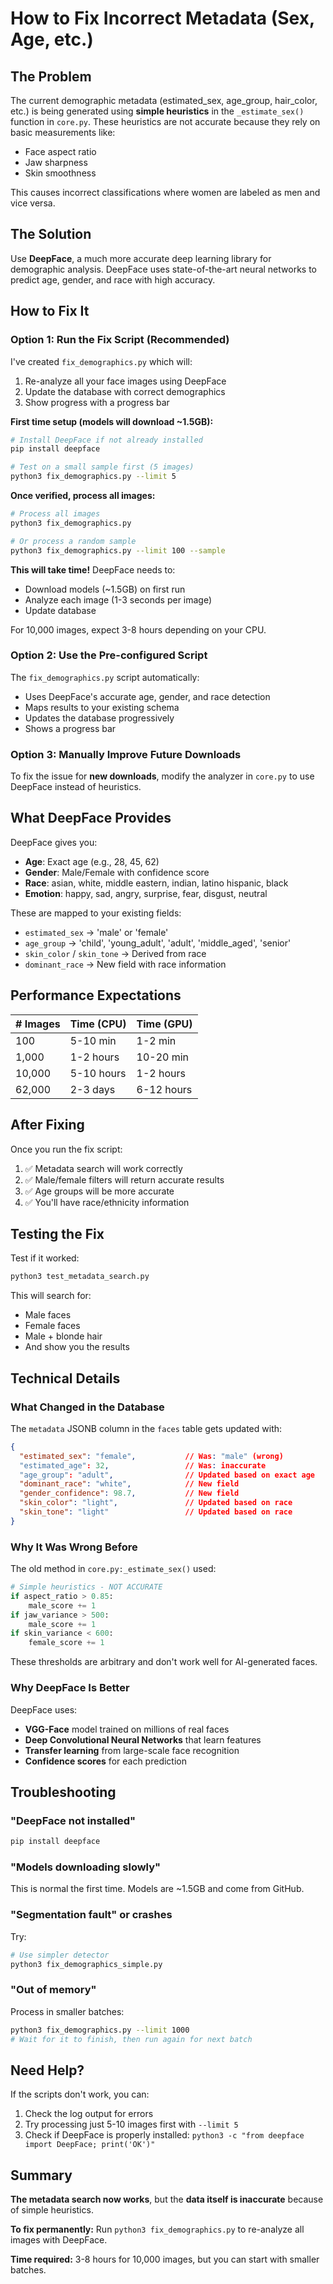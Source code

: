 # How to Fix Incorrect Metadata (Sex, Age, etc.)

## The Problem

The current demographic metadata (estimated_sex, age_group, hair_color, etc.) is being generated using **simple heuristics** in the `_estimate_sex()` function in `core.py`. These heuristics are not accurate because they rely on basic measurements like:
- Face aspect ratio
- Jaw sharpness
- Skin smoothness

This causes incorrect classifications where women are labeled as men and vice versa.

## The Solution

Use **DeepFace**, a much more accurate deep learning library for demographic analysis. DeepFace uses state-of-the-art neural networks to predict age, gender, and race with high accuracy.

## How to Fix It

### Option 1: Run the Fix Script (Recommended)

I've created `fix_demographics.py` which will:
1. Re-analyze all your face images using DeepFace
2. Update the database with correct demographics
3. Show progress with a progress bar

**First time setup (models will download ~1.5GB):**
```bash
# Install DeepFace if not already installed
pip install deepface

# Test on a small sample first (5 images)
python3 fix_demographics.py --limit 5
```

**Once verified, process all images:**
```bash
# Process all images
python3 fix_demographics.py

# Or process a random sample
python3 fix_demographics.py --limit 100 --sample
```

**This will take time!** DeepFace needs to:
- Download models (~1.5GB) on first run
- Analyze each image (1-3 seconds per image)
- Update database

For 10,000 images, expect 3-8 hours depending on your CPU.

### Option 2: Use the Pre-configured Script

The `fix_demographics.py` script automatically:
- Uses DeepFace's accurate age, gender, and race detection
- Maps results to your existing schema
- Updates the database progressively
- Shows a progress bar

### Option 3: Manually Improve Future Downloads

To fix the issue for **new downloads**, modify the analyzer in `core.py` to use DeepFace instead of heuristics.

## What DeepFace Provides

DeepFace gives you:
- **Age**: Exact age (e.g., 28, 45, 62)
- **Gender**: Male/Female with confidence score
- **Race**: asian, white, middle eastern, indian, latino hispanic, black
- **Emotion**: happy, sad, angry, surprise, fear, disgust, neutral

These are mapped to your existing fields:
- `estimated_sex` → 'male' or 'female'
- `age_group` → 'child', 'young_adult', 'adult', 'middle_aged', 'senior'
- `skin_color` / `skin_tone` → Derived from race
- `dominant_race` → New field with race information

## Performance Expectations

| # Images | Time (CPU) | Time (GPU) |
|----------|------------|------------|
| 100      | 5-10 min   | 1-2 min    |
| 1,000    | 1-2 hours  | 10-20 min  |
| 10,000   | 5-10 hours | 1-2 hours  |
| 62,000   | 2-3 days   | 6-12 hours |

## After Fixing

Once you run the fix script:
1. ✅ Metadata search will work correctly
2. ✅ Male/female filters will return accurate results
3. ✅ Age groups will be more accurate
4. ✅ You'll have race/ethnicity information

## Testing the Fix

Test if it worked:
```bash
python3 test_metadata_search.py
```

This will search for:
- Male faces
- Female faces
- Male + blonde hair
- And show you the results

## Technical Details

### What Changed in the Database

The `metadata` JSONB column in the `faces` table gets updated with:
```json
{
  "estimated_sex": "female",           // Was: "male" (wrong)
  "estimated_age": 32,                 // Was: inaccurate
  "age_group": "adult",                // Updated based on exact age
  "dominant_race": "white",            // New field
  "gender_confidence": 98.7,           // New field
  "skin_color": "light",               // Updated based on race
  "skin_tone": "light"                 // Updated based on race
}
```

### Why It Was Wrong Before

The old method in `core.py:_estimate_sex()` used:
```python
# Simple heuristics - NOT ACCURATE
if aspect_ratio > 0.85:
    male_score += 1
if jaw_variance > 500:
    male_score += 1
if skin_variance < 600:
    female_score += 1
```

These thresholds are arbitrary and don't work well for AI-generated faces.

### Why DeepFace Is Better

DeepFace uses:
- **VGG-Face** model trained on millions of real faces
- **Deep Convolutional Neural Networks** that learn features
- **Transfer learning** from large-scale face recognition
- **Confidence scores** for each prediction

## Troubleshooting

### "DeepFace not installed"
```bash
pip install deepface
```

### "Models downloading slowly"
This is normal the first time. Models are ~1.5GB and come from GitHub.

### "Segmentation fault" or crashes
Try:
```bash
# Use simpler detector
python3 fix_demographics_simple.py
```

### "Out of memory"
Process in smaller batches:
```bash
python3 fix_demographics.py --limit 1000
# Wait for it to finish, then run again for next batch
```

## Need Help?

If the scripts don't work, you can:
1. Check the log output for errors
2. Try processing just 5-10 images first with `--limit 5`
3. Check if DeepFace is properly installed: `python3 -c "from deepface import DeepFace; print('OK')"`

## Summary

**The metadata search now works**, but the **data itself is inaccurate** because of simple heuristics.

**To fix permanently:** Run `python3 fix_demographics.py` to re-analyze all images with DeepFace.

**Time required:** 3-8 hours for 10,000 images, but you can start with smaller batches.
